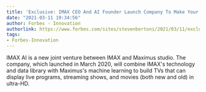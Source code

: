 ```yaml
---
title: 'Exclusive: IMAX CEO And AI Founder Launch Company To Make Your TV Obsolete'
date: "2021-03-11 19:34:56"
author: Forbes - Innovation
authorlink: https://www.forbes.com/sites/stevenbertoni/2021/03/11/exclusive-imax-ceo-and-ai-founder-launch-company-to-make-your-tv-obsolete/
tags:
- Forbes-Innovation
---
```

IMAX AI is a new joint venture between IMAX and Maximus studio. The company, which launched in March 2020, will combine IMAX's technology and data library with Maximus's machine learning to build TVs that can display live programs, streaming shows, and movies (both new and old) in ultra-HD.